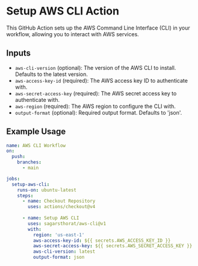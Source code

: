 # Setup AWS CLI Action

This GitHub Action sets up the AWS Command Line Interface (CLI) in your workflow, allowing you to interact with AWS services.

## Inputs

- `aws-cli-version` (optional): The version of the AWS CLI to install. Defaults to the latest version.
- `aws-access-key-id` (required): The AWS access key ID to authenticate with.
- `aws-secret-access-key` (required): The AWS secret access key to authenticate with.
- `aws-region` (required): The AWS region to configure the CLI with.
- `output-format` (optional): Required output format. Defaults to 'json'.

## Example Usage

```yaml
name: AWS CLI Workflow
on:
  push:
    branches:
      - main

jobs:
  setup-aws-cli:
    runs-on: ubuntu-latest
    steps:
      - name: Checkout Repository
        uses: actions/checkout@v4
      
      - name: Setup AWS CLI
        uses: sagarsthorat/aws-cli@v1
        with:
          region: 'us-east-1'
          aws-access-key-id: ${{ secrets.AWS_ACCESS_KEY_ID }}
          aws-secret-access-key: ${{ secrets.AWS_SECRET_ACCESS_KEY }}
          aws-cli-version: latest
          output-format: json
          
```
